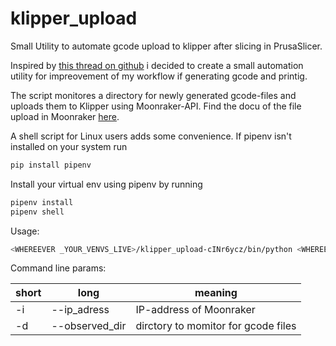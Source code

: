 # klipper_upload

Small Utility to automate gcode upload to klipper after slicing in PrusaSlicer. 

Inspired by [this thread on github](https://github.com/Arksine/moonraker/discussions/128) i decided to create a small automation utility for impreovement of my workflow if generating gcode and printig.

The script monitores a directory for newly generated 
gcode-files and uploads them to Klipper using Moonraker-API.
Find the docu of the file upload in Moonraker [here](https://moonraker.readthedocs.io/en/latest/web_api/#file-upload).

A shell script for Linux users adds some convenience.
If pipenv isn't installed on your system run 
```bash
pip install pipenv
```
Install your virtual env using pipenv by running
```bash
pipenv install 
pipenv shell
```

Usage: 
```bash
<WHEREEVER _YOUR_VENVS_LIVE>/klipper_upload-cINr6ycz/bin/python <WHEREEVER_YOUR_CODE_LIVES>/gcode_upload_to_moonraker.py -d <dir_to_watch> -i <Moonraker_ip>"
```
Command line params:

| short | long           | meaning                             |
|-------|----------------|-------------------------------------|
| -i    | --ip_adress    | IP-address of Moonraker             |
| -d    | --observed_dir | dirctory to momitor for gcode files |



